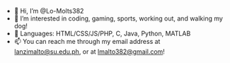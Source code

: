 - 👋 Hi, I’m @Lo-Molts382
- 👀 I’m interested in coding, gaming, sports, working out, and walking my dog!
- 🌱 Languages: HTML/CSS/JS/PHP, C, Java, Python, MATLAB
- 📫 You can reach me through my email address at lanzimalto@su.edu.ph, or at lmalto382@gmail.com!

<!---
Lo-Molts382/Lo-Molts382 is a ✨ special ✨ repository because its `README.md` (this file) appears on your GitHub profile.
You can click the Preview link to take a look at your changes.
--->

